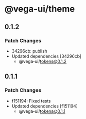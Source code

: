 # @vega-ui/theme

## 0.1.2

### Patch Changes

- 34296cb: publish
- Updated dependencies [34296cb]
  - @vega-ui/tokens@0.1.2

## 0.1.1

### Patch Changes

- f151194: Fixed tests
- Updated dependencies [f151194]
  - @vega-ui/tokens@0.1.1
